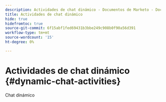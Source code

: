 ```yaml
---
description: Actividades de chat dinámico - Documentos de Marketo - Documentación del producto
title: Actividades de chat dinámico
hide: true
hidefromtoc: true
source-git-commit: 6f15abf1fed69431b3bbe249c908b0f90a56d391
workflow-type: tm+mt
source-wordcount: '15'
ht-degree: 0%

---
```


# Actividades de chat dinámico {#dynamic-chat-activities}

Chat dinámico
